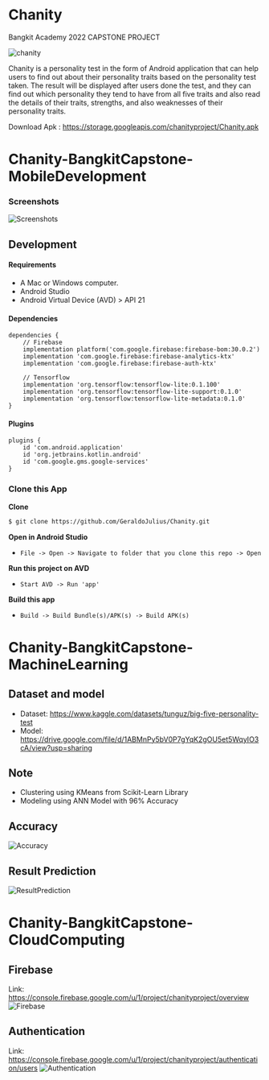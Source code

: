 # Chanity
Bangkit Academy 2022 CAPSTONE PROJECT

![chanity](https://user-images.githubusercontent.com/105622910/173272809-3faed106-6946-4ad5-98d2-68d4a3ae0ac0.png)

Chanity is a personality test in the form of Android application that can help users to find out about their personality traits based on the personality test taken. The result will be displayed after users done the test, and they can find out which personality they tend to have from all five traits and also read the details of their traits, strengths, and also weaknesses of their personality traits.

Download Apk : https://storage.googleapis.com/chanityproject/Chanity.apk

# Chanity-BangkitCapstone-MobileDevelopment

### Screenshots
![Screenshots](https://user-images.githubusercontent.com/105622910/173273269-d2f50bfe-b326-4ec6-9c63-c772d6e63769.jpg)

## Development

#### Requirements
* A Mac or Windows computer.
* Android Studio
* Android Virtual Device (AVD) > API 21

#### Dependencies
```Gradle
dependencies {
    // Firebase
    implementation platform('com.google.firebase:firebase-bom:30.0.2')
    implementation 'com.google.firebase:firebase-analytics-ktx'
    implementation 'com.google.firebase:firebase-auth-ktx'

    // Tensorflow
    implementation 'org.tensorflow:tensorflow-lite:0.1.100'
    implementation 'org.tensorflow:tensorflow-lite-support:0.1.0'
    implementation 'org.tensorflow:tensorflow-lite-metadata:0.1.0'
}
```

#### Plugins
```Gradle
plugins {
    id 'com.android.application'
    id 'org.jetbrains.kotlin.android'
    id 'com.google.gms.google-services'
}
```
### Clone this App

**Clone**
```bash
$ git clone https://github.com/GeraldoJulius/Chanity.git
```

**Open in Android Studio**
* `File -> Open -> Navigate to folder that you clone this repo -> Open`

**Run this project on AVD**
* `Start AVD -> Run 'app'`

**Build this app**
* `Build -> Build Bundle(s)/APK(s) -> Build APK(s)`


# Chanity-BangkitCapstone-MachineLearning

## Dataset and model
- Dataset: https://www.kaggle.com/datasets/tunguz/big-five-personality-test
- Model: https://drive.google.com/file/d/1ABMnPy5bV0P7gYqK2gOU5et5WqyIO3cA/view?usp=sharing

## Note
- Clustering using KMeans from Scikit-Learn Library
- Modeling using ANN Model with 96% Accuracy

## Accuracy
![Accuracy](https://user-images.githubusercontent.com/105622910/173274907-d732d536-4755-43ca-b111-97618ea69d1b.jpeg)

## Result Prediction
![ResultPrediction](https://user-images.githubusercontent.com/105622910/173274920-817cefc9-b068-464b-958a-d7d7c57b1e5b.jpeg)


# Chanity-BangkitCapstone-CloudComputing

## Firebase
Link: https://console.firebase.google.com/u/1/project/chanityproject/overview
![Firebase](https://user-images.githubusercontent.com/105622910/173275720-4beaa453-c8c3-4628-b39b-4a139f94c326.jpg)

## Authentication
Link: https://console.firebase.google.com/u/1/project/chanityproject/authentication/users
![Authentication](https://user-images.githubusercontent.com/105622910/173275783-58b266b2-4ac1-4462-ba2a-dde1ee5a8313.jpg)
